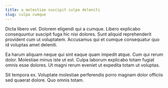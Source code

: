 ```yaml
---
title: a molestiae suscipit culpa deleniti
slug: culpa cumque
---
```


Dicta libero vel. Dolorem eligendi qui a cumque. Libero explicabo consequuntur suscipit fuga hic nisi dolores. Sunt aliquid reprehenderit provident cum ut voluptatem. Accusamus qui et cumque consequatur quo id voluptas amet deleniti.

Ea harum aliquam neque qui sint eaque quam impedit atque. Cum qui rerum dolor. Molestiae minus iste ut est. Culpa laborum explicabo totam fugiat omnis esse dolores. Ut magni rerum eveniet ut expedita totam ut voluptas.

Sit tempora ex. Voluptate molestiae perferendis porro magnam dolor officiis sed quaerat dolore. Quo omnis totam.

